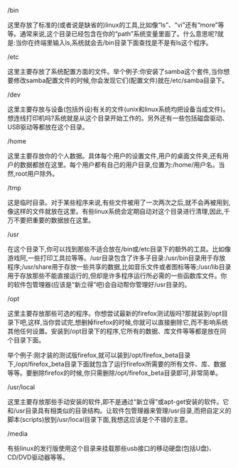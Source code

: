 /bin

这里存放了标准的(或者说是缺省的)linux的工具,比如像“ls”、“vi”还有“more”等等。通常来说,这个目录已经包含在你的“path”系统变量里面了。什么意思呢?就是:当你在终端里输入ls,系统就会去/bin目录下面查找是不是有ls这个程序。

/etc

这里主要存放了系统配置方面的文件。举个例子:你安装了samba这个套件,当你想要修改samba配置文件的时候,你会发现它们(配置文件)就在/etc/samba目录下。

/dev

这里主要存放与设备(包括外设)有关的文件(unix和linux系统均把设备当成文件)。想连线打印机吗?系统就是从这个目录开始工作的。另外还有一些包括磁盘驱动、USB驱动等都放在这个目录。

/home

这里主要存放你的个人数据。具体每个用户的设置文件,用户的桌面文件夹,还有用户的数据都放在这里。每个用户都有自己的用户目录,位置为:/home/用户名。当然,root用户除外。

/tmp

这是临时目录。对于某些程序来说,有些文件被用了一次两次之后,就不会再被用到,像这样的文件就放在这里。有些linux系统会定期自动对这个目录进行清理,因此,千万不要把重要的数据放在这里。


/usr

在这个目录下,你可以找到那些不适合放在/bin或/etc目录下的额外的工具。比如像游戏阿,一些打印工具拉等等。/usr目录包含了许多子目录:/usr/bin目录用于存放程序;/usr/share用于存放一些共享的数据,比如音乐文件或者图标等等;/usr/lib目录用于存放那些不能直接运行的,但却是许多程序运行所必需的一些函数库文件。你的软件包管理器(应该是“新立得”吧)会自动帮你管理好/usr目录的。

/opt

这里主要存放那些可选的程序。你想尝试最新的firefox测试版吗?那就装到/opt目录下吧,这样,当你尝试完,想删掉firefox的时候,你就可以直接删除它,而不影响系统其他任何设置。安装到/opt目录下的程序,它所有的数据、库文件等等都是放在同个目录下面。

举个例子:刚才装的测试版firefox,就可以装到/opt/firefox_beta目录下,/opt/firefox_beta目录下面就包含了运行firefox所需要的所有文件、库、数据等等。要删除firefox的时候,你只需删除/opt/firefox_beta目录即可,非常简单。

/usr/local

这里主要存放那些手动安装的软件,即不是通过“新立得”或apt-get安装的软件。它和/usr目录具有相类似的目录结构。让软件包管理器来管理/usr目录,而把自定义的脚本(scripts)放到/usr/local目录下面,我想这应该是个不错的主意。

/media

有些linux的发行版使用这个目录来挂载那些usb接口的移动硬盘(包括U盘)、CD/DVD驱动器等等。
